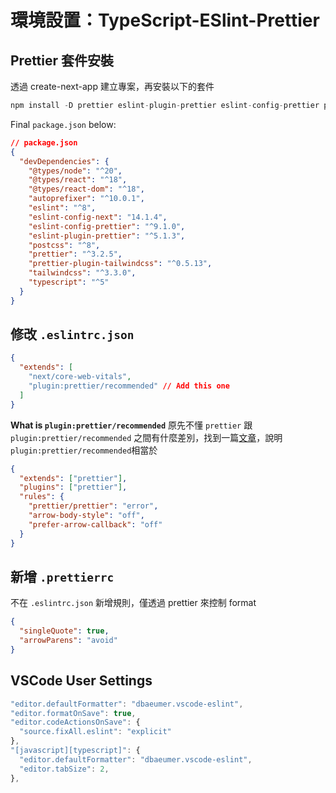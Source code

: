 # 環境設置：TypeScript-ESlint-Prettier

## Prettier 套件安裝
透過 create-next-app 建立專案，再安裝以下的套件

```javascript
npm install -D prettier eslint-plugin-prettier eslint-config-prettier prettier-plugin-tailwindcss
```

Final `package.json` below:
```json
// package.json
{
  "devDependencies": {
    "@types/node": "^20",
    "@types/react": "^18",
    "@types/react-dom": "^18",
    "autoprefixer": "^10.0.1",
    "eslint": "^8",
    "eslint-config-next": "14.1.4",
    "eslint-config-prettier": "^9.1.0",
    "eslint-plugin-prettier": "^5.1.3",
    "postcss": "^8",
    "prettier": "^3.2.5",
    "prettier-plugin-tailwindcss": "^0.5.13",
    "tailwindcss": "^3.3.0",
    "typescript": "^5"
  }
}
```

## 修改 `.eslintrc.json`
```json
{
  "extends": [
    "next/core-web-vitals",
    "plugin:prettier/recommended" // Add this one
  ]
}
```

**What is `plugin:prettier/recommended`**
原先不懂 `prettier` 跟 `plugin:prettier/recommended` 之間有什麼差別，找到一篇[文章](https://stackoverflow.com/questions/72868581/prettier-eslint-use-prettier-or-pluginprettier-recommended-with-react-type)，說明 `plugin:prettier/recommended`相當於

```json
{
  "extends": ["prettier"],
  "plugins": ["prettier"],
  "rules": {
    "prettier/prettier": "error",
    "arrow-body-style": "off",
    "prefer-arrow-callback": "off"
  }
}
```

## 新增 `.prettierrc`
不在 `.eslintrc.json` 新增規則，僅透過 prettier 來控制 format

```json
{
  "singleQuote": true,
  "arrowParens": "avoid"
}
```

## VSCode User Settings
```javascript
"editor.defaultFormatter": "dbaeumer.vscode-eslint",
"editor.formatOnSave": true,
"editor.codeActionsOnSave": {
  "source.fixAll.eslint": "explicit"
},
"[javascript][typescript]": {
  "editor.defaultFormatter": "dbaeumer.vscode-eslint",
  "editor.tabSize": 2,
},
```
